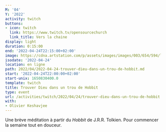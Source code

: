 ```yaml
---
M: '04'
Y: '2022'
activity: twitch
buttons:
- icon: twitch
  link: https://www.twitch.tv/opensourcechurch
  link_title: Vers la chaine
display: light
duration: 0:15:00
end: '2022-04-24T22:15:00+02:00'
image: https://cdna.artstation.com/p/assets/images/images/003/654/594/large/sam-robberechts-finalrender1.jpg
isodate: '2022-04-24'
location: en ligne
path: 2022/04/2022-04-24-trouver-dieu-dans-un-trou-de-hobbit.md
start: '2022-04-24T22:00:00+02:00'
start-unix: 1650830400.0
template: twitch
title: Trouver Dieu dans un trou de Hobbit
type: event
url: /activities/twitch/2022/04/24/trouver-dieu-dans-un-trou-de-hobbit
with:
- Olivier Keshavjee
---
```

Une brève méditation à partir du *Hobbit* de J.R.R. Tolkien. Pour commencer la semaine tout en douceur.